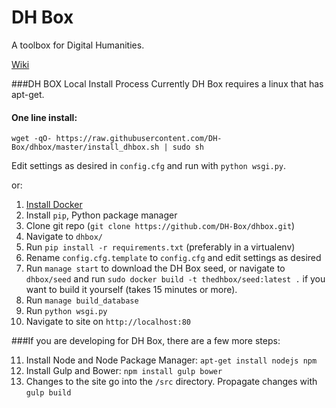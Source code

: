 DH Box
=====

A toolbox for Digital Humanities.

[Wiki](https://github.com/DH-Box/dhbox/wiki)


###DH BOX Local Install Process
Currently DH Box requires a linux that has apt-get.
#### One line install:
```
wget -qO- https://raw.githubusercontent.com/DH-Box/dhbox/master/install_dhbox.sh | sudo sh
```
Edit settings as desired in `config.cfg` and run with `python wsgi.py`.

or:

1. [Install Docker](https://www.docker.com/)
2. Install `pip`, Python package manager
3. Clone git repo (`git clone https://github.com/DH-Box/dhbox.git`)
4. Navigate to `dhbox/` 
5. Run `pip install -r requirements.txt` (preferably in a virtualenv)
6. Rename `config.cfg.template` to `config.cfg` and edit settings as desired
7. Run `manage start` to download the DH Box seed, or navigate to `dhbox/seed` and run `sudo docker build -t thedhbox/seed:latest .` if you want to build it yourself (takes 15 minutes or more).
8. Run `manage build_database`
9. Run `python wsgi.py`
10. Navigate to site on `http://localhost:80`

###If you are developing for DH Box, there are a few more steps:

11. Install Node and Node Package Manager: `apt-get install nodejs npm`
12. Install Gulp and Bower: `npm install gulp bower`
13. Changes to the site go into the `/src` directory. Propagate changes with `gulp build`
